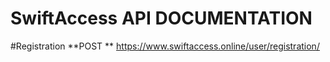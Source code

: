 # SwiftAccess API DOCUMENTATION

#Registration
**POST **
https://www.swiftaccess.online/user/registration/
